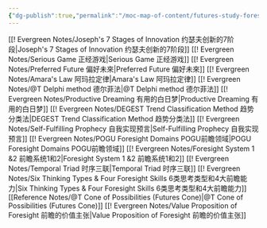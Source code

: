 ```yaml
---
{"dg-publish":true,"permalink":"/moc-map-of-content/futures-study-foresight/"}
---
```


[[! Evergreen Notes/Joseph's 7 Stages of Innovation 约瑟夫创新的7阶段\|Joseph's 7 Stages of Innovation 约瑟夫创新的7阶段]]
[[! Evergreen Notes/Serious Game 正经游戏\|Serious Game 正经游戏]]
[[! Evergreen Notes/Preferred Future 偏好未來\|Preferred Future 偏好未來]]
[[! Evergreen Notes/Amara's Law 阿玛拉定律\|Amara's Law 阿玛拉定律]]
[[! Evergreen Notes/@T Delphi method 德尔菲法\|@T Delphi method 德尔菲法]]
[[! Evergreen Notes/Productive Dreaming 有用的白日梦\|Productive Dreaming 有用的白日梦]]
[[! Evergreen Notes/DEGEST Trend Classification Method 趋势分类法\|DEGEST Trend Classification Method 趋势分类法]]
[[! Evergreen Notes/Self-Fulfilling Prophecy 自我实现预言\|Self-Fulfilling Prophecy 自我实现预言]]
[[! Evergreen Notes/POGU Foresight Domains POGU前瞻领域\|POGU Foresight Domains POGU前瞻领域]] 
[[! Evergreen Notes/Foresight System 1 &2 前瞻系统1和2\|Foresight System 1 &2 前瞻系统1和2]]
[[! Evergreen Notes/Temporal Triad 时序三联\|Temporal Triad 时序三联]]
[[! Evergreen Notes/Six Thinking Types & Four Foresight Skills 6类思考类型和4大前瞻能力\|Six Thinking Types & Four Foresight Skills 6类思考类型和4大前瞻能力]]
[[Reference Notes/@T Cone of Possibilities (Futures Cone)\|@T Cone of Possibilities (Futures Cone)]]
[[! Evergreen Notes/Value Proposition of Foresight 前瞻的价值主张\|Value Proposition of Foresight 前瞻的价值主张]]
